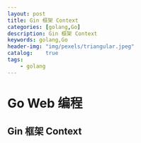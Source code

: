 ```yaml
---
layout: post
title: Gin 框架 Context
categories: [golang,Go]
description: Gin 框架 Context
keywords: golang,Go
header-img: "img/pexels/triangular.jpeg"
catalog:    true
tags:
    - golang
---
```


# Go Web 编程


## Gin 框架 Context


